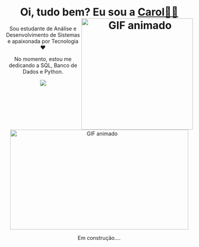 <h1 align="center">
Oi, tudo bem? Eu sou a
<a href="https://www.linkedin.com/in/carolinapasantos/">Carol👩‍💻</a>
<img align="right" alt="GIF animado" height="300px" src="https://media.giphy.com/media/IRQUYBsSzFNOq0RNtw/giphy.gif">
</h1>


<p align="center">
  Sou estudante de Análise e Desenvolvimento de Sistemas e apaixonada por Tecnologia ❤
</p>
<p align="center">
  No momento, estou me dedicando a SQL, Banco de Dados e Python.
</p>

<div align="center">
  <a href="https://www.linkedin.com/in/carolinapasantos/" target="_blank">
    <img src="https://img.shields.io/badge/-LinkedIn-%230077B5?style=for-the-badge&logo=linkedin&logoColor=white" target="_blank">
  </a>
</div>

<p align="center">
  <img src="https://media.giphy.com/media/IRQUYBsSzFNOq0RNtw/giphy.gif" width="480" height="269" alt="GIF animado">
</p>

<p align="center">
  Em construção....
</p>
